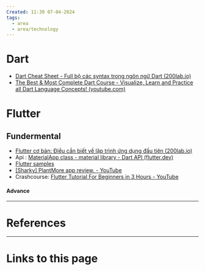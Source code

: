```yaml
---
Created: 11:39 07-04-2024
tags:
  - area
  - area/technology
---
```


# Dart

- [Dart Cheat Sheet - Full bộ các syntax trong ngôn ngữ Dart (200lab.io)](https://200lab.io/blog/dart-cheat-sheet-full-bo-bo-tui-cac-syntax-trong-ngon-ngu-dart/)
- [The Best & Most Complete Dart Course - Visualize, Learn and Practice all Dart Language Concepts! (youtube.com)](https://www.youtube.com/watch?v=F3JuuYuOUK4&ab_channel=Flutterly)


# Flutter
 ## Fundermental
- [Flutter cơ bản: Điều cần biết về lập trình ứng dụng đầu tiên (200lab.io)](https://200lab.io/blog/flutter-co-ban-xay-dung-ung-dung-dau-tien/)
- Api : [MaterialApp class - material library - Dart API (flutter.dev)](https://api.flutter.dev/flutter/material/MaterialApp-class.html?ref=200lab.io)
- [Flutter samples](https://flutter.github.io/samples/#)
- [[Sharky] PlantMore app review. - YouTube](https://www.youtube.com/watch?v=kij98crwXK8&ab_channel=SharkyL%E1%BA%ADpTr%C3%ACnh)
- Crashcourse: [Flutter Tutorial For Beginners in 3 Hours - YouTube](https://www.youtube.com/watch?v=CD1Y2DmL5JM&ab_channel=FlutterMapp)
#### Advance


--- 
# References



--- 
# Links to this page

